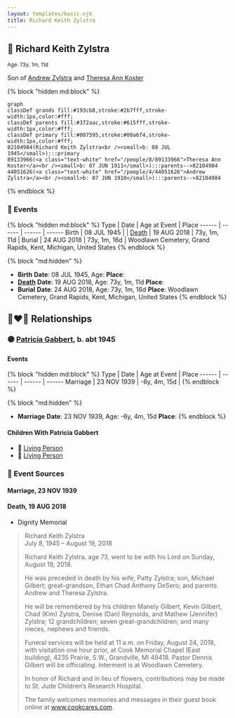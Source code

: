 ```yaml
---
layout: templates/basic.njk
title: Richard Keith Zylstra
---
```

## 🔵 Richard Keith Zylstra
<small>Age: 73y, 1m, 11d</small>

Son of [Andrew Zylstra](/people/4/44051626) and [Theresa Ann Koster](/people/8/89133966)

{% block "hidden md:block" %}
```mermaid
graph
classDef grands fill:#193cb8,stroke:#2b7fff,stroke-width:1px,color:#fff;
classDef parents fill:#372aac,stroke:#615fff,stroke-width:1px,color:#fff;
classDef primary fill:#007595,stroke:#00a6f4,stroke-width:1px,color:#fff;
82104984(Richard Keith Zylstra<br /><small>b: 08 JUL 1945</small>):::primary
89133966(<a class="text-white" href="/people/8/89133966">Theresa Ann Koster</a><br /><small>b: 07 JUN 1911</small>):::parents-->82104984
44051626(<a class="text-white" href="/people/4/44051626">Andrew Zylstra</a><br /><small>b: 07 JUN 1910</small>):::parents-->82104984
```
{% endblock %}

### 📆 Events

{% block "hidden md:block" %}
Type | Date | Age at Event | Place
------ | ------ | ------ | ------
Birth | 08 JUL 1945 |  |
[Death](#event-event-3) | 19 AUG 2018 | 73y, 1m, 11d |
Burial | 24 AUG 2018 | 73y, 1m, 16d | Woodlawn Cemetery, Grand Rapids, Kent, Michigan, United States
{% endblock %}

{% block "md:hidden" %}
- **Birth**
**Date**: 08 JUL 1945, Age:
**Place**:
- **[Death](#event-event-3)**
**Date**: 19 AUG 2018, Age: 73y, 1m, 11d
**Place**:
- **Burial**
**Date**: 24 AUG 2018, Age: 73y, 1m, 16d
**Place**: Woodlawn Cemetery, Grand Rapids, Kent, Michigan, United States
{% endblock %}

## 👩‍❤️‍👨 Relationships

### 🟣 [Patricia Gabbert](/people/3/31898817), b. abt 1945

#### Events

{% block "hidden md:block" %}
Type | Date | Age at Event | Place
------ | ------ | ------ | ------
Marriage | 23 NOV 1939 | -6y, 4m, 15d |
{% endblock %}

{% block "md:hidden" %}
- **Marriage**
**Date**: 23 NOV 1939, Age: -6y, 4m, 15d
**Place**:
{% endblock %}

#### Children With Patricia Gabbert
* 🔵 [Living Person](/people/6/65026517)
* 🔵 [Living Person](/people/8/89027494)
### 📰 Event Sources

#### <a id="event-family-0-event-0"></a> Marriage, 23 NOV 1939

#### <a id="event-event-3"></a> Death, 19 AUG 2018
* Dignity Memorial
>   
  > Richard Keith Zylstra  
  > July 8, 1945 – August 19, 2018  
  >   
  > Richard Keith Zylstra, age 73, went to be with his Lord on Sunday, August 19, 2018.  
  >   
  > He was preceded in death by his wife, Patty Zylstra; son, Michael Gilbert; great-grandson, Ethan Chad Anthony DeSero; and parents Andrew and Theresa Zylstra.  
  >   
  > He will be remembered by his children Manely Gilbert, Kevin Gilbert, Chad (Kim) Zylstra, Denise (Dan) Reynolds, and Mathew (Jennifer) Zylstra; 12 grandchildren; seven great-grandchildren; and many nieces, nephews and friends.  
  >   
  > Funeral services will be held at 11 a.m. on Friday, August 24, 2018, with visitation one hour prior, at Cook Memorial Chapel (East building), 4235 Prairie, S.W., Grandville, MI 49418. Pastor Dennis Gilbert will be officiating. Interment is at Woodlawn Cemetery.  
  >   
  > In honor of Richard and in lieu of flowers, contributions may be made to St. Jude Children’s Research Hospital.  
  >   
  > The family welcomes memories and messages in their guest book online at www.cookcares.com.
